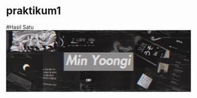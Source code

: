 # praktikum1
#Hasil Satu
![Alt text](https://github.com/christianykyo/praktikum1/blob/master/IMG_20190720_161502.jpg "hasil satu")
